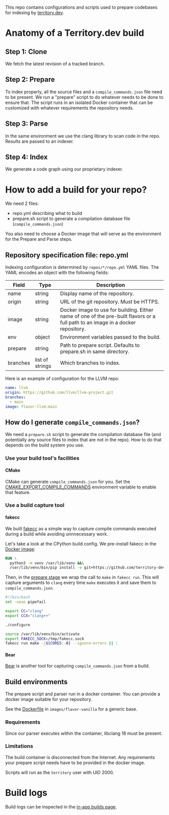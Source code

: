 This repo contains configurations and scripts used to prepare codebases
for indexing by [territory.dev](https://territory.dev).


# Anatomy of a Territory.dev build

## Step 1: Clone

We fetch the latest revision of a tracked branch.

## Step 2: Prepare

To index properly, all the source files and a `compile_commands.json`
file need to be present.  We run a "prepare" script to do whatever
needs to be done to ensure that.  The script runs in an isolated
Docker container that can be customized with whatever requirements
the repository needs.

## Step 3: Parse

In the same environment we use the clang library to scan code in
the repo.  Results are passed to an indexer.

## Step 4: Index

We generate a code graph using our proprietary indexer.


# How to add a build for your repo?

We need 2 files:

- repo.yml describing what to build
- prepare.sh script to generate a compilation database file (`compile_commands.json`)

You also need to choose a Docker image that will serve as the environment for
the Prepare and Parse steps.

## Repository specification file: repo.yml

Indexing configuration is determined by `repos/*/repo.yml` YAML files.
The YAML encodes an object with the following fields:

| Field       | Type            | Description                                  |
|  ---        |   ---           |  ---                                         |
| name        | string          | Display name of the repository.              |
| origin      | string          | URL of the git repository. Must be HTTPS.    |
| image       | string          | Docker image to use for building.  Either name of one of the pre-built flavors or a full path to an image in a docker repository.  |
| env         | object          | Environment variables passed to the build.   |
| prepare     | string          | Path to prepare script. Defaults to prepare.sh in same directory.  |
| branches    | list of strings | Which branches to index.                     |

Here is an example of configuration for the LLVM repo:

```yaml
name: llvm
origin: https://github.com/llvm/llvm-project.git
branches:
  - main
image: flavor-llvm:main
```

## How do I generate `compile_commands.json`?

We need a `prepare.sh` script to generate the compilation database
file (and potentially any source files to index that are not in the repo).
How to do that depends on the build system you use.

### Use your build tool's facilities

#### CMake

CMake can generate `compile_commands.json` for you.  Set the
[CMAKE_EXPORT_COMPILE_COMMANDS](https://cmake.org/cmake/help/latest/variable/CMAKE_EXPORT_COMPILE_COMMANDS.html)
environment variable to enable that feature.

### Use a build capture tool

#### fakecc

We built [fakecc](https://github.com/territory-dev/fakecc) as a simple
way to capture compile commands executed during a build while avoiding
unnnecessary work.

Let's take a look at the CPython build config.  We pre-install
fakecc in the [Docker image](./images/flavor-cpython/Dockerfile):

```dockerfile
RUN \
  python3 -m venv /var/lib/venv &&\
  /var/lib/venv/bin/pip install -e git+https://github.com/territory-dev/fakecc.git#egg=fakecc
```

Then, in the [prepare stage](./repos/cpython/prepare.sh) we wrap
the call to `make` in `fakecc run`.  This will capture arguments to
`clang` every time `make` executes it and save them to `compile_commands.json`.

```sh
#!/bin/bash
set -xeuo pipefail

export CC="clang"
export CCX="clang++"

./configure

source /var/lib/venv/bin/activate
export FAKECC_SOCK=/tmp/fakecc.sock
fakecc run make -j${CORES:-8} --ignore-errors || :
```


#### Bear

[Bear](https://github.com/rizsotto/Bear) is another tool for capturing
`compile_commands.json` from a build.


## Build environments

The prepare script and parser run in a docker container.  You can
provide a docker image suitable for your repository.

See the [Dockerfile](images/flavor-vanilla/Dockerfile)
in `images/flavor-vanilla` for a generic base.

### Requirements

Since our parser executes within the container, libclang 18 must be present.

### Limitations

The build container is disconnected from the Internet.  Any requirements
your prepare script needs have to be provided in the docker image.

Scripts will run as the `territory` user with UID 2000.


# Build logs

Build logs can be inspected in the [in-app builds page](https://app.territory.dev/builds).
